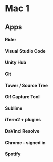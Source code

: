 


# Mac 1

## Apps

#### Rider
#### Visual Studio Code

#### Unity Hub
#### Git
#### Tower / Source Tree
#### Gif Capture Tool


#### Sublime


#### iTerm2 + plugins


#### DaVinci Resolve

#### Chrome - signed in

#### Spotify

<!--stackedit_data:
eyJoaXN0b3J5IjpbLTcyNzA4Mzc3MCwtMjAzOTg5ODAwLC01OT
cwOTk1MzQsLTE3OTkzNTY1MjRdfQ==
-->